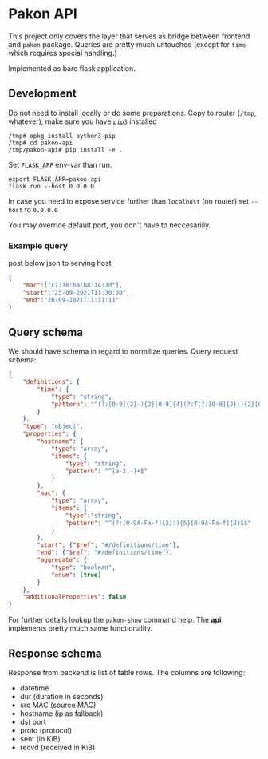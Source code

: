 # Pakon API

This project only covers the layer that serves as bridge between frontend and ``pakon`` package. Queries are pretty much untouched (except for ``time`` which requires special handling.)

Implemented as bare flask application.

## Development

Do not need to install locally or do some preparations. 
Copy to router (``/tmp``, whatever), make sure you have ``pip3`` installed

    /tmp# opkg install python3-pip
    /tmp# cd pakon-api
    /tmp/pakon-api# pip install -e .

Set ``FLASK_APP`` env-var than run.

    export FLASK_APP=pakon-api
    flask run --host 0.0.0.0

In case you need to expose service further than `localhost` (on router) set ``--host`` to ``0.0.0.0``

You may override default port, you don't have to neccesarilly.

### Example query

post below json to serving host

```json
{
    "mac":["c7:18:ba:b8:14:7d"],
    "start":"25-09-2021T11:30:00",
    "end":"26-09-2021T11:11:11"
}
```

## Query schema

We should have schema in regard to normilize queries.
Query request schema:

```json
{
    "definitions": {
        "time": {
            "type": "string",
            "pattern": "^(?:[0-9]{2}-){2}[0-9]{4}(?:T(?:[0-9]{2}:){2}[0-9]{2})?$"
        }
    },
    "type": "object",
    "properties": {
        "hostname": {
            "type": "array",
            "items": {
                "type": "string",
                "pattern": "^[a-z.-]+$"
            }
        },
        "mac": {
            "type": "array",
            "items": {
                "type":"string",
                "pattern": "^(?:[0-9A-Fa-f]{2}:){5}[0-9A-Fa-f]{2}$$"
            }
        },
        "start": {"$ref": "#/definitions/time"},
        "end": {"$ref": "#/definitions/time"},
        "aggregate": {
            "type": "boolean",
            "enum": [true]
        }
    },
    "additionalProperties": false
}
```

For further details lookup the ``pakon-show`` command help. The __api__ implements pretty much same functionality.

## Response schema

Response from backend is list of table rows. The columns are following:

- datetime 
- dur (duration in seconds)
- src MAC (source MAC)
- hostname (ip as fallback)
- dst port
- proto (protocol)
- sent (in KiB)
- recvd (received in KiB)
